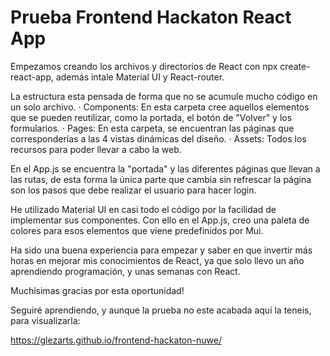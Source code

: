# Prueba Frontend Hackaton React App


Empezamos creando los archivos y directorios de React con npx create-react-app, además intale Material UI y React-router.

La estructura esta pensada de forma que no se acumule mucho código en un solo archivo. 
· Components: En esta carpeta cree aquellos elementos que se pueden reutilizar, como la portada, el botón de "Volver" y los formularios.
· Pages: En esta carpeta, se encuentran las páginas que corresponderías a las 4 vistas dinámicas del diseño.
· Assets: Todos los recursos para poder llevar a cabo la web.

En el App.js se encuentra la "portada" y las diferentes páginas que llevan a las rutas,  de esta forma la única parte que cambia sin refrescar la página son los pasos que debe realizar el usuario para hacer login.

He utilizado Material UI en casi todo el código por la facilidad de implementar sus componentes. Con ello en el App.js, creo una paleta de colores para esos elementos que viene predefinidos por Mui.

Ha sido una buena experiencia para empezar y saber en que invertir más horas en mejorar mis conocimientos de React, ya que solo llevo un año aprendiendo programación, y unas semanas con React. 

Muchísimas gracias por esta oportunidad!

Seguiré aprendiendo, y aunque la prueba no este acabada aquí la teneis, para visualizarla:

https://glezarts.github.io/frontend-hackaton-nuwe/




